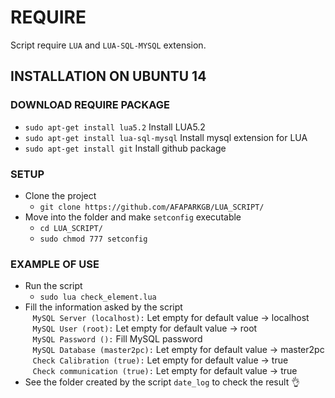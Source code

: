 # REQUIRE

Script require `LUA` and `LUA-SQL-MYSQL` extension.

## INSTALLATION ON UBUNTU 14
### DOWNLOAD REQUIRE PACKAGE
* `sudo apt-get install lua5.2` Install LUA5.2
* `sudo apt-get install lua-sql-mysql` Install mysql extension for LUA
* `sudo apt-get install git` Install github package

 ### SETUP
* Clone the project
  * `git clone https://github.com/AFAPARKGB/LUA_SCRIPT/`
* Move into the folder and make `setconfig` executable
  * `cd LUA_SCRIPT/`
  * `sudo chmod 777 setconfig`
  
### EXAMPLE OF USE
* Run the script
  * `sudo lua check_element.lua`
* Fill the information asked by the script <br />
  &nbsp;&nbsp;&nbsp;`MySQL Server (localhost):` Let empty for default value -> localhost <br />
  &nbsp;&nbsp;&nbsp;`MySQL User (root):` Let empty for default value -> root <br />
  &nbsp;&nbsp;&nbsp;`MySQL Password ():` Fill MySQL password <br />
  &nbsp;&nbsp;&nbsp;`MySQL Database (master2pc):` Let empty for default value -> master2pc <br />
  &nbsp;&nbsp;&nbsp;`Check Calibration (true):` Let empty for default value -> true <br />
  &nbsp;&nbsp;&nbsp;`Check communication (true):`  Let empty for default value -> true <br />
* See the folder created by the script `date_log` to check the result :ok_hand:
